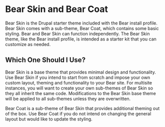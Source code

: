 # Bear Skin and Bear Coat
Bear Skin is the Drupal starter theme included with the Bear install profile. Bear Skin comes with a sub-theme, Bear Coat, which contains some basic styling. Bear and Bear Skin can function independently. The Bear Skin theme, like the Bear install profile, is intended as a starter kit that you can customize as needed.

## Which One Should I Use?
Bear Skin is a base theme that provides minimal design and functionality. Use Bear Skin if you intend to start from scratch and impose your own custom layout, theming and functionality to your Bear site. For multisite instances, you will want to create your own sub-themes of Bear Skin so they all inherit the same code. Modifications to the Bear Skin base theme will be applied to all sub-themes unless they are overwritten.

Bear Coat is a sub-theme of Bear Skin that provides additional theming out of the box. Use Bear Coat if you do not intend on changing the general layout but would like to update the styling. 
